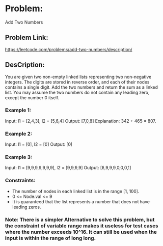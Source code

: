 # Problem: 
Add Two Numbers

## Problem Link: 
https://leetcode.com/problems/add-two-numbers/description/

## DesCription: 
 You are given two non-empty linked lists representing two non-negative integers. The digits are stored in reverse order, and each of their nodes contains a single digit. Add the two numbers and return the sum as a linked list.
 You may assume the two numbers do not contain any leading zero, except the number 0 itself.

### Example 1:


Input: l1 = [2,4,3], l2 = [5,6,4]
Output: [7,0,8]
Explanation: 342 + 465 = 807.

### Example 2:

Input: l1 = [0], l2 = [0]
Output: [0]

### Example 3:

Input: l1 = [9,9,9,9,9,9,9], l2 = [9,9,9,9]
Output: [8,9,9,9,0,0,0,1]
 

### Constraints:

- The number of nodes in each linked list is in the range [1, 100].
- 0 <= Node.val <= 9
- It is guaranteed that the list represents a number that does not have leading zeros.


### Note: There is a simpler Alternative to solve this problem, but the constraint of variable range makes it useless for test cases where the number exceeds 10^16. It can still be used when the input is within the range of long long.